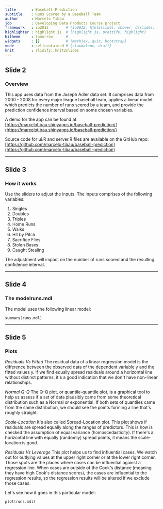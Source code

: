 ```yaml
---
title       : Baseball Prediction
subtitle    : Runs Scored by a Baseball Team
author      : Marcelo Tibau
job         : Developing Data Products Course project
framework   : io2012        # {io2012, html5slides, shower, dzslides, ...}
highlighter : highlight.js  # {highlight.js, prettify, highlight}
hitheme     : tomorrow      # 
widgets     : []            # {mathjax, quiz, bootstrap}
mode        : selfcontained # {standalone, draft}
knit        : slidify::knit2slides
---
```


## Slide 2
### Overview
This app uses data from the Joseph Adler data set. It comprises data from 2000 - 2008 for every major league baseball team, applies a linear model which predicts the number of runs scored by a team, and provide the prediction confidence interval based on some chosen variables.

A demo for the app can be found at: [https://marcelotibau.shinyapps.io/baseball-prediction/](https://marcelotibau.shinyapps.io/baseball-prediction/)

Source code for ui.R and server.R files are available on the GitHub repo: [https://github.com/marcelo-tibau/baseball-prediction](https://github.com/marcelo-tibau/baseball-prediction)

---

## Slide 3
### How it works
Use the sliders to adjust the inputs. The inputs comprises of the following variables:

1. Singles
2. Doubles
3. Triples
4. Home Runs
5. Walks
6. Hit by Pitch
7. Sacrifice Flies
8. Stolen Bases
9. Caught Stealing

The adjustment will impact on the number of runs scored and the resulting confidence interval.

---

## Slide 4
### The modelruns.mdl
The model uses the following linear model: 

```{r}
summary(runs.mdl)
```

---
## Slide 5
### Plots
*Residuals Vs Fitted*
The residual data of a linear regression model is the difference between the observed data of the dependent variable y and the fitted values y. If we find equally spread residuals around a horizontal line without distinct patterns, it's a good indication that we don't have non-linear relationships. 

*Normal Q-Q*
The Q-Q plot, or quantile-quantile plot, is a graphical tool to help us assess if a set of data plausibly came from some theoretical distribution such as a Normal or exponential. If both sets of quantiles came from the same distribution, we should see the points forming a line that's roughly straight. 

*Scale-Location*
It's also called Spread-Location plot. This plot shows if residuals are spread equally along the ranges of predictors. This is how is checked the assumption of equal variance (homoscedasticity). If there's a horizontal line with equally (randomly) spread points, it means the scale-location is good.

*Residuals Vs Leverage*
This plot helps us to find influential cases. We watch out for outlying values at the upper right corner or at the lower right corner. Those spots are the places where cases can be influential against a regression line. When cases are outside of the Cook's distance (meaning they have high Cook's distance scores), the cases are influential to the regression results, so the regression results will be altered if we exclude those cases. 

Let's see how it goes in this particular model:

```{r}
plot(runs.mdl)
```


